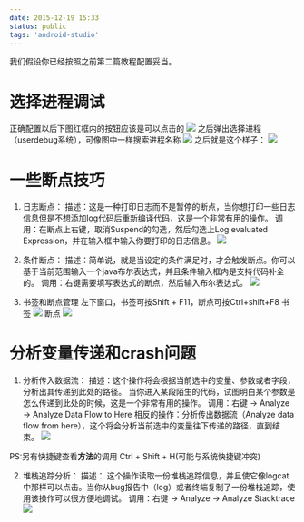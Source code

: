 ```yaml
---
date: 2015-12-19 15:33
status: public
tags: 'android-studio'
---
```


我们假设你已经按照之前第二篇教程配置妥当。

# 选择进程调试
正确配置以后下图红框内的按钮应该是可以点击的
![](https://codesimple-blog-images.oss-cn-hangzhou.aliyuncs.com/android-studio/_image/AS5_debug_toolbar.jpg)
之后弹出选择进程（userdebug系统），可像图中一样搜索进程名称
![](https://codesimple-blog-images.oss-cn-hangzhou.aliyuncs.com/android-studio/_image/AS5_debug_chosse_process.png)
之后就是这个样子：
![](https://codesimple-blog-images.oss-cn-hangzhou.aliyuncs.com/android-studio/_image/AS5_debug_overview.png)
# 一些断点技巧
1. 日志断点：
  描述：这是一种打印日志而不是暂停的断点，当你想打印一些日志信息但是不想添加log代码后重新编译代码，这是一个非常有用的操作。
  调用：在断点上右键，取消Suspend的勾选，然后勾选上Log evaluated Expression，并在输入框中输入你要打印的日志信息。
  ![](https://codesimple-blog-images.oss-cn-hangzhou.aliyuncs.com/android-studio/_image/AS5_loggingbreakpoints.gif)

2. 条件断点：
  描述：简单说，就是当设定的条件满足时，才会触发断点。你可以基于当前范围输入一个java布尔表达式，并且条件输入框内是支持代码补全的。
  调用：右键需要填写表达式的断点，然后输入布尔表达式。
  ![](https://codesimple-blog-images.oss-cn-hangzhou.aliyuncs.com/android-studio/_image/AS5_conditionalbreakpoint.gif)

3. 书签和断点管理
  左下窗口，书签可按Shift + F11，断点可按Ctrl+shift+F8
  书签
  ![](https://codesimple-blog-images.oss-cn-hangzhou.aliyuncs.com/android-studio/_image/AS5_bookmarks.png)
  断点
  ![](https://codesimple-blog-images.oss-cn-hangzhou.aliyuncs.com/android-studio/_image/AS5_debug_breakpoint.png)
# 分析变量传递和crash问题
1. 分析传入数据流：
  描述：这个操作将会根据当前选中的变量、参数或者字段，分析出其传递到此处的路径。 当你进入某段陌生的代码，试图明白某个参数是怎么传递到此处的时候，这是一个非常有用的操作。
  调用：右键 → Analyze → Analyze Data Flow to Here
  相反的操作：分析传出数据流（Analyze data flow from here），这个将会分析当前选中的变量往下传递的路径，直到结束。
![](https://codesimple-blog-images.oss-cn-hangzhou.aliyuncs.com/android-studio/_image/AS5_analyze_data_flow.gif)

  PS:另有快捷键查看**方法**的调用 Ctrl + Shift + H(可能与系统快捷键冲突)

2. 堆栈追踪分析：
  描述： 这个操作读取一份堆栈追踪信息，并且使它像logcat中那样可以点击。当你从bug报告中（log）或者终端复制了一份堆栈追踪，使用该操作可以很方便地调试。
  调用：右键 → Analyze → Analyze Stacktrace
![](https://codesimple-blog-images.oss-cn-hangzhou.aliyuncs.com/android-studio/_image/AS5_analyze_stacktrace.gif)